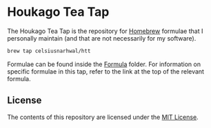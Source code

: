 # Houkago Tea Tap

The Houkago Tea Tap is the repository for [Homebrew](https://brew.sh) formulae that I personally maintain (and that are not necessarily for my software).

```bash
brew tap celsiusnarhwal/htt
```

Formulae can be found inside the [Formula](/Formula) folder. For information on specific formulae in this tap,
refer to the link at the top of the relevant formula.

## License

The contents of this repository are licensed under the [MIT License](LICENSE.md).
